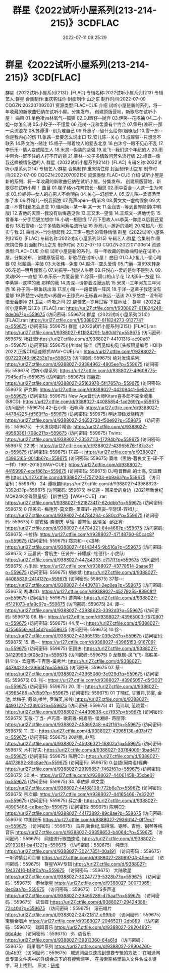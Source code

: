 ﻿---
title: 群星《2022试听小屋系列(213-214-215)》3CDFLAC
date: 2022-07-11 09:25:29
categories: 古典音乐、新世纪、纯音雅乐
tags: 华语中文
---
# 群星《2022试听小屋系列(213-214-215)》3CD[FLAC]

群星《2022试听小屋系列(213)》[FLAC]
专辑名称:2022试听小屋系列(213)
专辑艺人:群星
合集制作:重庆钩住你
封面制作:山之东
制作时间:2022-07-09
CQGZN:202207092031
资源类型:FLAC+CUE
介绍
试听小屋是新的系列，将一年收藏的新歌曲归纳在试听小屋。分集发布，
创建原版营地，新歌尽在试听小屋！
曲目
01.单色凌vs林氧气--狐狸
02.DJ辉仔--抛弃
03.伊笑--花招袖
04.二小姐--你怎么说
05.小玟子--不懂爱
06.花树--我和孟婆有个约会
07.霈丹(浪哥)--那一朵流浪花
08.苏谭谭--别为难自己
09.朴惠子--留什么给你(烟嗓版)
10.雪十郎--你是我内心的伤
11.张茜--爱要怎么说出口
12.安儿陈--关心
13.成容容--只想念不联系
14.陈文浩--赌注
15.杨子--带着牧人的爱去北京
16.白沐兮--眼不见心不乱
17.李乐乐--情人变成陌生人
18.米灵--伪装的坚强
19.龙飞--我们这个年纪的人
20.雨中百合--留不住的人打不开的锁
21.暴林--公子多情敢问芳名流行版
22.缘音--像我这样被情伤透的人
群星《2022试听小屋系列(214)》[FLAC]
专辑名称:2022试听小屋系列(214)
专辑艺人:群星
合集制作:重庆钩住你
封面制作:山之东
制作时间:2022-07-09
CQGZN:202207092150
资源类型:FLAC+CUE
介绍
试听小屋是新的系列，将一年收藏的新歌曲归纳在试听小屋。分集发布，
创建原版营地，新歌尽在试听小屋！
曲目
01.崔子格vs花町馆长--相思
02.雨中百合--人这一生为何求
03.位婷婷--女人的心男人不会明白
04.关心--幻想爱人
05.安儿陈--孟婆汤里掺了水
06.乔玲儿--祝我孤独
07.亮声open--情渐冷
08.黄文文--虚构假象
09.大度--不曾相爱怎会思念
10.怪阿姨--某一年 某一天
11.金润吉--等到世界颠倒(中韩版)
12.吉他的天空--我没有后悔遇见你
13.王又禾--望情
14.王炫文--满地忧伤
15.曾春年--分手后更加想你
16.小魂--相思痕
17.月下思故人vs李英--你走以后我还爱着你
18.石雪峰--公子多情敢问芳名流行版
19.乔玲儿--邂逅的酒吧
20.常超凡--现实与我
21.曲肖冰--当你想起我
22.王琪--思念的雪静悄悄
群星《2022试听小屋系列(215)》[FLAC]
专辑名称:2022试听小屋系列(215)
专辑艺人:群星
合集制作:重庆钩住你
封面制作:山之东
制作时间:2022-07-10
CQGZN:202207100614
资源类型:FLAC+CUE
介绍
试听小屋是新的系列，将一年收藏的新歌曲归纳在试听小屋。分集发布，
创建原版营地，新歌尽在试听小屋！
曲目
01.DJ小鱼儿--偷心暗器
02.张韶涵--冲破
03.大张伟--免废
04.赵洋--空头爱情
05.门丽--第69次转身
06.花姐--明月懂我心
07.刘振宇--我说人生啊
08.任悦心--爱的是你不是别人
09.灵魂KK--一直想
10.李乐乐--为爱装傻
11.徐薇--窗口的山芋花
12.胡66--放逐
13.李紫婷--这样的我 那样的我
14.周深--请带着浪漫远航
15.米灵--三年河东三年河西
16.孙子涵--鲸鱼跃出海
17.凯小晴--一段爱情一阵风
18.于洋--这辈子我还没有爱够
19.陈楚生vs陆虎vs苏醒vs王铮亮vs王栎鑫vs张远--活该
20.罗悠悠--没有珍惜爱会走掉
21.卫兰--呼吸之间
22.魏佳艺--岁月过客
下载地址：
群星《2022试听小屋系列(213)》[FLAC].rar: https://url27.ctfile.com/f/9388027-611824248-8de067?p=559675
(访问密码: 559675)
群星《2022试听小屋系列(214)》[FLAC].rar: https://url27.ctfile.com/f/9388027-611824273-913774?p=559675
(访问密码: 559675)
群星《2022试听小屋系列(215)》[FLAC].rar: https://url27.ctfile.com/f/9388027-611824291-fa80dd?p=559675
(访问密码: 559675)
杨钰莹https://url27.ctfile.com/d/9388027-44101316-ac90e8?p=559675
(访问密码: 559675))[/hide]
陈佳《再见如初见
[头版限量编号
HQII]》2022[正版CD低速原抓WAV+CUE].rar:
https://url27.ctfile.com/f/9388027-607223746-96253b?p=559675
(访问密码:
559675)
绝对发烧系列: https://url27.ctfile.com/d/9388027-29384962-4805ee?p=559675
(访问密码: 559675)
试听小屋系列: https://url27.ctfile.com/d/9388027-49608775-7945ed?p=559675
(访问密码: 559675)
邓丽君: https://url27.ctfile.com/d/9388027-25163978-5f4765?p=559675
(访问密码: 559675)
萨克斯: https://url27.ctfile.com/d/9388027-44209441-5e92ce?p=559675
(访问密码: 559675)
New Age音乐大师Kitaro喜多郎不完全收集(58CD): https://url27.ctfile.com/d/9388027-44085854-1ad269?p=559675
(访问密码: 559675)
42-石小倩- 石咏莉: https://url27.ctfile.com/d/9388027-44784225-fd563f?p=559675
(访问密码: 559675)
明达顶级发烧精选
https://url27.ctfile.com/d/9388027-24653730-f50e92?p=559675
（访问密码：559675）
十大发烧唱片精选: https://url27.ctfile.com/d/9388027-49563361-708c21?p=559675
(访问密码: 559675)
Twins: https://url27.ctfile.com/d/9388027-23537113-17294b?p=559675
(访问密码: 559675)
22 苏-: https://url27.ctfile.com/d/9388027-43965576-187c3c?p=559675
(访问密码: 559675)
17.郑--: https://url27.ctfile.com/d/9388027-43965165-001db6?p=559675
(访问密码: 559675)
窦唯（黑豹-暮良文王-译-不一样）1991-2016[[WAV+CUE]: https://url27.ctfile.com/d/9388027-44159997-ecef86?p=559675
(访问密码: 559675)
DJ电音舞曲,的士高, 交谊舞曲
https://url27.ctfile.com/d/9388027-17571203-eb9a6a?p=559675
（访问密码：559675）
24. 谭咏麟https://url27.ctfile.com/d/9388027-43988623-3392d3?p=559675
(访问密码: 559675)
林忆莲 - 回来爱的身边（2021年新世纪MQA24K金碟限量版）【新世纪】【WAV+CUE】.rar: https://url27.ctfile.com/f/9388027-521873417-62ddbb?p=559675
(访问密码: 559675)
0 邝美云- 梅艳芳-莫文蔚- 萧亚轩- 孙燕姿-辛晓琪-容祖儿: https://url27.ctfile.com/d/9388027-44784234-c580cd?p=559675
(访问密码: 559675)
0 童安格-庾澄庆-草蜢- 姜育恒-区瑞强- 邰正宵: https://url27.ctfile.com/d/9388027-44784321-84e466?p=559675
(访问密码: 559675)
卡拉扬: https://url27.ctfile.com/d/9388027-47148760-80cac8?p=559675
(访问密码: 559675)
郑京和--小提琴: https://url27.ctfile.com/d/9388027-48143445-9b516a?p=559675
(访问密码: 559675)
2 巫启贤- 曾航生- 任贤齐- 孙耀威- 杜德伟- 小虎队: https://url27.ctfile.com/d/9388027-44784333-c717ff?p=559675
(访问密码: 559675)
方季惟: https://url27.ctfile.com/d/9388027-43778514-2aaae6?p=559675
(访问密码: 559675)
胡彦斌: https://url27.ctfile.com/d/9388027-44085839-241413?p=559675
(访问密码: 559675)
37黎--: https://url27.ctfile.com/d/9388027-44439781-2ec0ea?p=559675
(访问密码: 559675)
胡琳CD: https://url27.ctfile.com/d/9388027-45279255-83908f?p=559675
(访问密码: 559675)
游鸿明: https://url27.ctfile.com/d/9388027-45121073-afa8c9?p=559675
(访问密码: 559675)
24. 谭--: https://url27.ctfile.com/d/9388027-43988623-3392d3?p=559675
(访问密码: 559675)
06. 杨-: https://url27.ctfile.com/d/9388027-43965003-757080?p=559675
(访问密码: 559675)
44.吴--: https://url27.ctfile.com/d/9388027-47556556-ea154d?p=559675
(访问密码: 559675)
10.徐-: https://url27.ctfile.com/d/9388027-43965135-039e26?p=559675
(访问密码: 559675)
15. 黄--: https://url27.ctfile.com/d/9388027-43965153-916709?p=559675
(访问密码: 559675)
伍国忠: https://url27.ctfile.com/d/9388027-34129993-9f08e3?p=559675
(访问密码: 559675)
0 龙飘飘-凤飞飞- 高胜美- 韩宝仪- 孟庭苇-千百惠-奚秀兰: https://url27.ctfile.com/d/9388027-44784228-f396d4?p=559675
(访问密码: 559675
07. 蔡-: https://url27.ctfile.com/d/9388027-43965060-3c929d?p=559675
(访问密码: 559675)
03. 张-: https://url27.ctfile.com/d/9388027-43965057-d5f303?p=559675
(访问密码: 559675)
20. 潘-: https://url27.ctfile.com/d/9388027-43965486-a7d5b9?p=559675
(访问密码: 559675)
01 丁晓红, 甘雅丹,郭宴, 金池, 龙梅子, 戴娆,楼兰, 罗海英,米线: https://url27.ctfile.com/d/9388027-44931277-f23905?p=559675
(访问密码: 559675)
41  范玮琪, 范晓萱-: https://url27.ctfile.com/d/9388027-44439838-cc7f93?p=559675
(访问密码: 559675)
艾敬-丁当- 卢巧音- 歌莉雅-何嘉丽- 侯湘婷- 蒋丽萍: https://url27.ctfile.com/d/9388027-45369248-e42f16?p=559675
(访问密码: 559675)
11. 王-: https://url27.ctfile.com/d/9388027-43965138-d07af7?p=559675
(访问密码: 559675)
20赵鹏, 赵照: https://url27.ctfile.com/d/9388027-45036321-16802a?p=559675
(访问密码: 559675)
木村好夫: https://url27.ctfile.com/d/9388027-33764009-3bad47?p=559675
(访问密码: 559675)
陈明CD:
https://url27.ctfile.com/d/9388027-44173892-89c8ae?p=559675
(访问密码:
559675)
0.台語(闽南语)經典: https://url27.ctfile.com/d/9388027-29195657-7462f6?p=559675
(访问密码: 559675)
30.关-: https://url27.ctfile.com/d/9388027-44061458-35cbe0?p=559675
(访问密码: 559675)
34. 卓依婷,卓文萱: https://url27.ctfile.com/d/9388027-44168108-772b6e?p=559675
(访问密码: 559675)
宗次郎: https://url27.ctfile.com/d/9388027-44165466-7e3220?p=559675
(访问密码: 559675)
薛之谦: https://url27.ctfile.com/d/9388027-48905466-ce1bec?p=559675
(访问密码: 559675)
陈明CD: https://url27.ctfile.com/d/9388027-44173892-89c8ae?p=559675
(访问密码: 559675)
中国民乐
https://url27.ctfile.com/d/9388027-29366147-0ff7ec?p=559675
（访问密码：559675）
古典,新世纪,班得瑞、钢琴、吉他、钢琴等纯音乐
https://url27.ctfile.com/d/9388027-29358653-b4064c?p=559675
（访问密码：559675）
网络流行歌曲速递.
https://url27.ctfile.com/d/9388027-29193281-ba4132?p=559675
（访问密码：559675）
纯音乐
https://url27.ctfile.com/d/9388027-30247851-00a191
（访问密码：559675）
一听钟情公司合辑
https://url27.ctfile.com/d/9388027-28089704-45eecf
（访问密码：559675）
群星WAV专辑
https://url27.ctfile.com/d/9388027-19437416-b18f0a?p=559675
（访问密码：559675）
大陆歌星
https://url27.ctfile.com/d/9388027-30247779-5328b7?p=559675
（访问密码：559675）
港台歌星
https://url27.ctfile.com/d/9388027-30073965-8ec8aa?p=559675
（访问密码：559675）
DTS多声道
https://url27.ctfile.com/d/9388027-29465289-d75aaf?p=559675
（访问密码：559675）
试音碟
https://url27.ctfile.com/d/9388027-29424388-72c40d?p=559675
（访问密码：559675）
滚石唱片
https://url27.ctfile.com/d/9388027-24721817-c99fb0
（访问密码：559675）
宝丽金唱片
https://url27.ctfile.com/d/9388027-29465211-2db889
（访问密码：559675）
瑞鸣音乐
https://url27.ctfile.com/d/9388027-29204837-66d4de
（访问密码：559675）
外  语音乐
https://url27.ctfile.com/d/9388027-39813360-64a61d
（访问密码：559675）
雨果唱片系列
https://url27.ctfile.com/d/9388027-29904760-0b4b97
（访问密码：559675）
城通网盘快速找到想要专辑的方法：
在城通网盘专辑文件夹中的升级会员下的有搜索两字，
在搜索空格里输入文件名或关键字，马上找到。
原文：[链接](https://blog.sina.com.cn/s/blog_1647c7e7601030yaf.html)